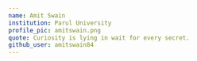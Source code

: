 ```yaml
---
name: Amit Swain
institution: Parul University
profile_pic: amitswain.png
quote: Curiosity is lying in wait for every secret.
github_user: amitswain84
---
```

